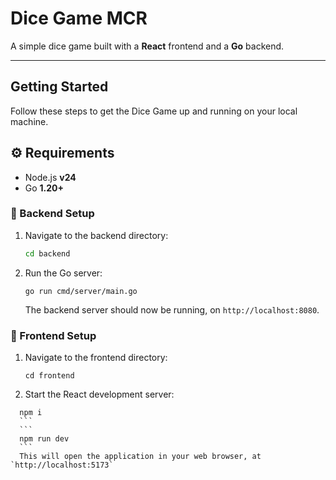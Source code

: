 # Dice Game MCR

A simple dice game built with a **React** frontend and a **Go** backend.

---

## Getting Started

Follow these steps to get the Dice Game up and running on your local machine.

## ⚙️ Requirements

- Node.js **v24**
- Go **1.20+**

### 🚀 Backend Setup

1.  Navigate to the backend directory:
    ```bash
    cd backend
    ```
2.  Run the Go server:
    ```
    go run cmd/server/main.go
    ```
    The backend server should now be running, on `http://localhost:8080`.

### 🚀 Frontend Setup

1.  Navigate to the frontend directory:
    ```
    cd frontend
    ```
2.  Start the React development server:

````
  npm i
  ```
  ```
  npm run dev
  ```
  This will open the application in your web browser, at `http://localhost:5173`
````
